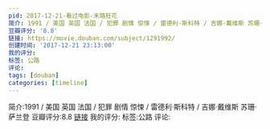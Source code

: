 ```yaml
---
pid: 2017-12-21-看过电影-末路狂花
简介: 1991 / 美国 英国 法国 / 犯罪 剧情 惊悚 / 雷德利·斯科特 / 吉娜·戴维斯 苏珊·萨兰登
豆瓣评分: '8.8'
链接: https://movie.douban.com/subject/1291992/
创建时间: '2017-12-21 23:13:00'
我的评分:
标签: 公路
评论:
tags: [douban]
categories: [timeline]
---
```

简介:1991 / 美国 英国 法国 / 犯罪 剧情 惊悚 / 雷德利·斯科特 / 吉娜·戴维斯 苏珊·萨兰登
豆瓣评分:8.8
[链接](https://movie.douban.com/subject/1291992/)
我的评分:
标签:公路
评论:
